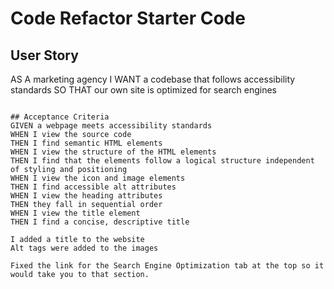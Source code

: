 # Code Refactor Starter Code
## User Story
AS A marketing agency
I WANT a codebase that follows accessibility standards
SO THAT our own site is optimized for search engines
```

## Acceptance Criteria
GIVEN a webpage meets accessibility standards
WHEN I view the source code
THEN I find semantic HTML elements
WHEN I view the structure of the HTML elements
THEN I find that the elements follow a logical structure independent of styling and positioning
WHEN I view the icon and image elements
THEN I find accessible alt attributes
WHEN I view the heading attributes
THEN they fall in sequential order
WHEN I view the title element
THEN I find a concise, descriptive title

I added a title to the website
Alt tags were added to the images 

Fixed the link for the Search Engine Optimization tab at the top so it would take you to that section. 
